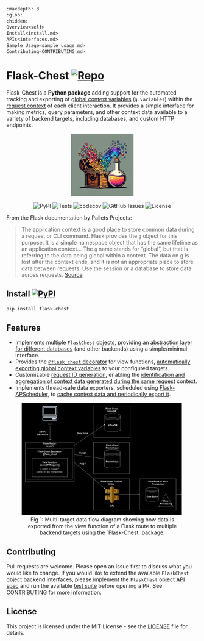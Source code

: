 ```{toctree}
:maxdepth: 3
:glob:
:hidden:
Overview<self>
Install<install.md>
APIs<interfaces.md>
Sample Usage<sample_usage.md>
Contributing<CONTRIBUTING.md>
```

<!-- Import custom.css -->
<link rel="stylesheet" type="text/css" href="_static/custom.css">

# Flask-Chest [![Repo](https://badgen.net/badge/icon/GitHub?icon=github&label&color=black)](https://github.com/peter-w-bryant/Flask-Chest) 
Flask-Chest is a <b>Python package</b> adding support for the automated tracking and exporting of [global context variables](https://flask.palletsprojects.com/en/2.3.x/appcontext/#storing-data) (`g.variables`) within the [request context](https://flask.palletsprojects.com/en/3.0.x/reqcontext/) of each client interaction. It provides a simple interface for making metrics, query parameters, and other context data available to a variety of backend targets, including databases, and custom HTTP endpoints.

<center>

![Flask-Chest Icon](/_static/flask_chest_README.png)

</center>

<p align="center">
    <a href="https://pypi.org/project/flask-chest/" style="text-decoration: none; border-bottom: none;"><img src="https://img.shields.io/pypi/v/flask-chest" alt="PyPI"/></a>
    <img src="https://github.com/peter-w-bryant/Flask-Chest/actions/workflows/tests.yml/badge.svg" alt="Tests"/>
    <img src="https://codecov.io/gh/peter-w-bryant/Flask-Chest/branch/main/graph/badge.svg" alt="codecov"/>
    <a href="https://github.com/peter-w-bryant/Flask-Chest/issues" style="text-decoration: none; border-bottom: none;"><img src="https://img.shields.io/github/issues/peter-w-bryant/Flask-Chest" alt="GitHub Issues"/></a>
    <a href="https://github.com/peter-w-bryant/Flask-Chest/blob/main/LICENSE" style="text-decoration: none; border-bottom: none;"><img src="https://img.shields.io/badge/license-MIT-green.svg" alt="License"/></a>
</p>


From the Flask documentation by Pallets Projects:

> The application context is a good place to store common data during a request or CLI command. Flask provides the `g` object for this purpose. It is a simple namespace object that has the same lifetime as an application context... The `g` name stands for “global”, but that is referring to the data being global within a context. The data on g is lost after the context ends, and it is not an appropriate place to store data between requests. Use the session or a database to store data across requests. [Source](https://flask.palletsprojects.com/en/2.0.x/appcontext/#storing-data)

## Install [![PyPI](https://img.shields.io/pypi/v/flask-chest)](https://pypi.org/project/flask-chest/)

```bash
pip install flask-chest
```

## Features
- Implements multiple [`FlaskChest` objects](interfaces.md#flaskchest-objects), providing an <u>abstraction layer for different databases</u> (and other backends) using a simple/minimal interface.
- Provides the [`@flask_chest` decorator](interfaces.md#flask-chest-decorator) for view functions, <u>automatically exporting global context variables</u> to your configured targets.
- Customizable [request ID generation](interfaces.md#request-id-generator), enabling the <u>identification and aggregation of context data generated during the same request</u> context.
- Implements thread-safe data exporters, scheduled using [Flask-APScheduler](https://github.com/viniciuschiele/flask-apscheduler), to <u>cache context data and periodically export it</u>.

<center>
<figure>
<img src="_static/FlaskChestDataFlow.png" style="width:600px;"/>
<figcaption>Fig 1: Multi-target data flow diagram showing how data is exported from the view function of a Flask route to multiple backend targets using the `Flask-Chest` package.</figcaption>
</figure>
</center>


## Contributing
Pull requests are welcome. Please open an issue first to discuss what you would like to change. If you would like to extend the available `FlaskChest` object backend interfaces, please implement the `FlaskChest` object [API spec](chest_api_spec.md) and run the available [test suite](under_construction.md) before opening a PR. See [CONTRIBUTING](CONTRIBUTING.md) for more information.

## License
This project is licensed under the MIT License - see the [LICENSE](https://github.com/peter-w-bryant/Flask-Chest/blob/main/LICENSE) file for details.